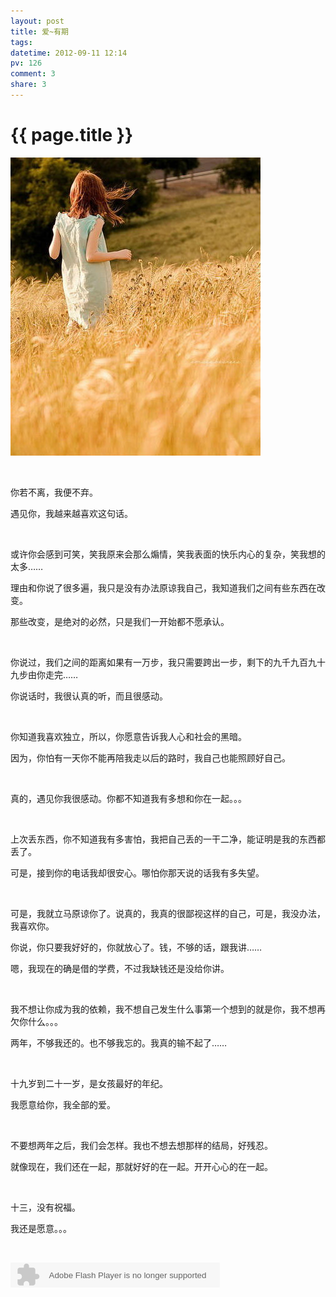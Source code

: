 ```yaml
---
layout: post
title: 爱~有期
tags: 
datetime: 2012-09-11 12:14
pv: 126
comment: 3
share: 3
---
```


{{ page.title }}
================

 <p><img src="/images/adaf2edda3cc7cd93dcdc85b3901213fb90e9154.jpg"                                    width="400" height="477" /></p><p>&nbsp;</p><p>你若不离，我便不弃。</p><p>遇见你，我越来越喜欢这句话。</p><p>&nbsp;</p><p>或许你会感到可笑，笑我原来会那么煽情，笑我表面的快乐内心的复杂，笑我想的太多……</p><p>理由和你说了很多遍，我只是没有办法原谅我自己，我知道我们之间有些东西在改变。</p><p>那些改变，是绝对的必然，只是我们一开始都不愿承认。</p><p>&nbsp;</p><p>你说过，我们之间的距离如果有一万步，我只需要跨出一步，剩下的九千九百九十九步由你走完……</p><p>你说话时，我很认真的听，而且很感动。</p><p>&nbsp;</p><p>你知道我喜欢独立，所以，你愿意告诉我人心和社会的黑暗。</p><p>因为，你怕有一天你不能再陪我走以后的路时，我自己也能照顾好自己。</p><p>&nbsp;</p><p>真的，遇见你我很感动。你都不知道我有多想和你在一起。。。</p><p>&nbsp;</p><p>上次丢东西，你不知道我有多害怕，我把自己丢的一干二净，能证明是我的东西都丢了。</p><p>可是，接到你的电话我却很安心。哪怕你那天说的话我有多失望。</p><p>&nbsp;</p><p>可是，我就立马原谅你了。说真的，我真的很鄙视这样的自己，可是，我没办法，我喜欢你。</p><p>你说，你只要我好好的，你就放心了。钱，不够的话，跟我讲……</p><p>嗯，我现在的确是借的学费，不过我缺钱还是没给你讲。</p><p>&nbsp;</p><p>我不想让你成为我的依赖，我不想自己发生什么事第一个想到的就是你，我不想再欠你什么。。。</p><p>两年，不够我还的。也不够我忘的。我真的输不起了……</p><p>&nbsp;</p><p>十九岁到二十一岁，是女孩最好的年纪。</p><p>我愿意给你，我全部的爱。</p><p>&nbsp;</p><p>不要想两年之后，我们会怎样。我也不想去想那样的结局，好残忍。</p><p>就像现在，我们还在一起，那就好好的在一起。开开心心的在一起。</p><p>&nbsp;</p><p>十三，没有祝福。</p><p>我还是愿意。。。</p><p>&nbsp;</p><p><embed height="40" border="0" width="335" flashvars="id=284975&autoPlay=true&replay=true" alt="" src="http://ting.baidu.com/widget/space/flash/SpaceMP3Player.swf" wmode="transparent" type="application/x-shockwave-flash" name="plugin" /><br /></p><p>&nbsp;</p> 

